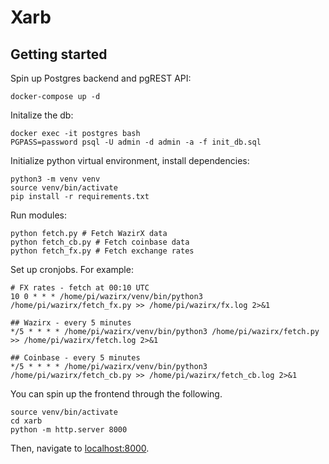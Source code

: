 # Xarb

## Getting started
Spin up Postgres backend and pgREST API:

```
docker-compose up -d
```

Initalize the db:

```
docker exec -it postgres bash
PGPASS=password psql -U admin -d admin -a -f init_db.sql
```

Initialize python virtual environment, install dependencies:

```
python3 -m venv venv
source venv/bin/activate
pip install -r requirements.txt
```

Run modules:
```
python fetch.py # Fetch WazirX data
python fetch_cb.py # Fetch coinbase data
python fetch_fx.py # Fetch exchange rates
```

Set up cronjobs. For example:
```
# FX rates - fetch at 00:10 UTC
10 0 * * * /home/pi/wazirx/venv/bin/python3 /home/pi/wazirx/fetch_fx.py >> /home/pi/wazirx/fx.log 2>&1

## Wazirx - every 5 minutes
*/5 * * * * /home/pi/wazirx/venv/bin/python3 /home/pi/wazirx/fetch.py >> /home/pi/wazirx/fetch.log 2>&1

## Coinbase - every 5 minutes
*/5 * * * * /home/pi/wazirx/venv/bin/python3 /home/pi/wazirx/fetch_cb.py >> /home/pi/wazirx/fetch_cb.log 2>&1
```

You can spin up the frontend through the following.
```
source venv/bin/activate
cd xarb
python -m http.server 8000
```
Then, navigate to [localhost:8000](http://localhost:8000).
